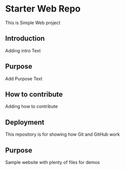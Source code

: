 # Starter Web Repo

This is Simple Web project

## Introduction

Adding intro Text

## Purpose

Add Purpose Text

## How to contribute

Adding how to contribute

## Deployment



This repository is for showing how Git and GitHub work

## Purpose

Sample website with plenty of files for demos
